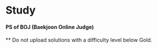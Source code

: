 # Study
#### PS of BOJ (Baekjoon Online Judge)
** Do not upload solutions with a difficulty level below Gold.
